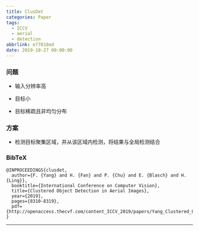 ```yaml
---
title: ClusDet
categories: Paper
tags:
  - ICCV
  - aerial
  - detection
abbrlink: e77010ad
date: 2019-10-27 00:00:00
---
```

<p></p>
<!-- more -->

### 问题

- 输入分辨率高

- 目标小

- 目标稀疏且非均匀分布

### 方案

- 检测目标聚集区域，并从该区域内检测，将结果与全局检测结合

### BibTeX
```
@INPROCEEDINGS{clusdet,
  author={F. {Yang} and H. {Fan} and P. {Chu} and E. {Blasch} and H. {Ling}},
  booktitle={International Conference on Computer Vision}, 
  title={Clustered Object Detection in Aerial Images}, 
  year={2019},
  pages={8310-8319},
  pdf={http://openaccess.thecvf.com/content_ICCV_2019/papers/Yang_Clustered_Object_Detection_in_Aerial_Images_ICCV_2019_paper.pdf}
}
```
---